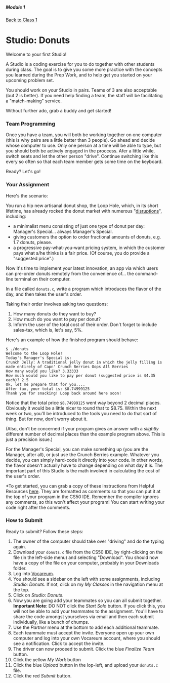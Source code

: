 ##### Module 1

[Back to Class 1](../../class1)

# Studio: Donuts

Welcome to your first Studio! 

A Studio is a coding exercise for you to do together with other students during class. The goal is to give you some more practice with the concepts you learned during the Prep Work, and to help get you started on your upcoming problem set. 

You should work on your Studio in pairs. Teams of 3 are also acceptable (but 2 is better). If you need help finding a team, the staff will be facilitating a "match-making" service.

Without further ado, grab a buddy and get started!

### Team Programming

Once you have a team, you will both be working together on one computer (this is why pairs are a little better than 3 people). Go ahead and decide whose computer to use. Only one person at a time will be able to type, but you should both be actively engaged in the proccess. Afer a little while, switch seats and let the other person "drive". Continue switching like this every so often so that each team member gets some time on the keyboard.

Ready? Let's go!

###  Your Assignment

Here's the scenario:

You run a hip new artisanal donut shop, the Loop Hole, which, in its short lifetime, has already rocked the donut market with
numerous "<a href="http://www.forbes.com/sites/martinzwilling/2015/03/19/will-your-business-innovation-disrupt-the-market/#2715e4857a0b58b4f1954f56" target="_blank">disruptions</a>", including:
* a minimalist menu consisting of just one type of donut per day: Manager's Special... always Manager's Special.
* giving customers the option to order fractional amounts of donuts, e.g. 1.7 donuts, please.
* a progressive pay-what-you-want pricing system, in which the customer pays what s/he thinks is a fair price. (Of
course, you do provide a "suggested price".)

Now it's time to implement your latest innovation, an app via which users can pre-order donuts remotely from the
convenience of... the command-line terminal on their computer.

In a file called `donuts.c`, write a program which introduces the flavor of the day, and then takes the user's order. 

Taking their order involves asking two questions:

1. How many donuts do they want to buy?
2. How much do you want to pay per donut?
3. Inform the user of the total cost of their order. Don't forget to include sales-tax, which is, let's say, 5%.

Here's an example of how the finished program should behave:

```nohighlight
$ ./donuts
Welcome to the Loop Hole!
Today's Manager's Special is:
Crunch Jelly: A traditional jelly donut in which the jelly filling is made entirely of Capn' Crunch Berries Oops All Berries
How many would you like? 3.33333
How much would you like to pay per donut (suggested price is $4.35 each)? 2.5
Ok, let me prepare that for you....
After tax, your total is: $8.74999125
Thank you for snacking! Loop back around here soon!
```

Notice that the total price `$8.74999125` went way beyond 2 decimal places. Obviously it would be a little nicer to round that to $8.75. Within the next week or two, you'll be introduced to the tools you need to do that sort of thing. But for now, don't worry about it.

(Also, don't be concerned if your program gives an answer with a *slightly* different number of decimal places than the example program above. This is just a precision issue.)

For the Manager's Special, you can make something up (you are the Manager, after all), or just use the Crunch Berries example. Whatever you decide, you can simply hard-code it directly into your code. In other words, the flavor doesn't actually have to change depending on what day it is. The important part of this Studio is the math involved in calculating the cost of the user's order.

*To get started, you can grab a copy of these instructions from Helpful Resources <a href="../../../../../../../helpful-resources/modules/module-1.html#class-1-studio-donuts" target="_blank">here</a>.  They are formatted as comments so that you can put it at the top of your program in the CS50 IDE.  Remember the compiler ignores any comments, so this won't affect your program! You can start writing your code right after the comments. 

### How to Submit

Ready to submit? Follow these steps:

1. The owner of the computer should take over "driving" and do the typing again.
2. Download your `donuts.c` file from the CS50 IDE, by right-clicking on the file (in the left-side menu) and selecting "Download". You should now have a copy of the file on your computer, probably in your Downloads folder.
2. Log into <a href="http://labs.vocareum.com/main/main.php" target="_blank">Vocareum</a>.
3. You should see a sidebar on the left with some assignments, including *Studio: Donuts*. If not, click on my *My Classes* in the navigation menu at the top.
4. Click on *Studio: Donuts*.
6. Now you are going add your teammates so you can all submit together. **Important Note**: DO NOT click the *Start Solo* button. If you click this, you will not be able to add your teammates to the assignment. You'll have to share the code amongst yourselves via email and then each submit individually, like a bunch of chumps.
7. Use the *Partner* menu at the bottom to add each additional teammate.
6. Each teammate must accept the invite. Everyone open up your own computer and log into your own Vocareum account, where you should see a notification. Click to accept the invite.
7. The driver can now proceed to submit. Click the blue *Finalize Team* button.
9. Click the yellow *My Work* button
10. Click the blue *Upload* button in the lop-left, and upload your `donuts.c` file.
11. Click the red *Submit* button.
